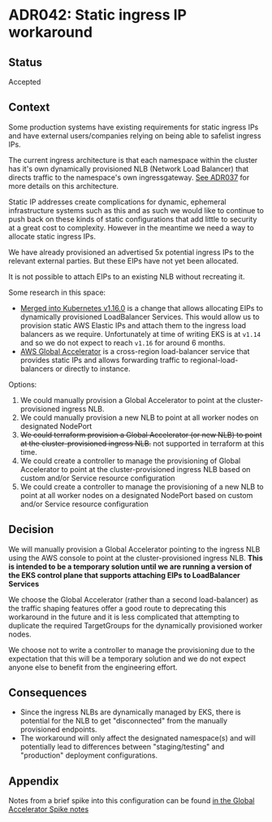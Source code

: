 # ADR042: Static ingress IP workaround

## Status

Accepted

## Context

Some production systems have existing requirements for static ingress IPs and
have external users/companies relying on being able to safelist ingress IPs.

The current ingress architecture is that each namespace within the cluster has
it's own dynamically provisioned NLB (Network Load Balancer) that directs traffic to
the namespace's own ingressgateway. [See
ADR037](./ADR037-per-namespace-gateways.md) for more details on this
architecture.

Static IP addresses create complications for dynamic, ephemeral infrastructure
systems such as this and as such we would like to continue to push back on
these kinds of static configurations that add little to security at a great
cost to complexity. However in the meantime we need a way to allocate static
ingress IPs.

We have already provisioned an advertised 5x potential ingress IPs to the
relevant external parties. But these EIPs have not yet been allocated.

It is not possible to attach EIPs to an existing NLB without recreating it.

Some research in this space:

* [Merged into Kubernetes v1.16.0](https://github.com/kubernetes/kubernetes/pull/69263/commits/7767535426b29fc14461083528b0d15493a3262e)
  is a change that allows allocating EIPs to dynamically provisioned LoadBalancer
  Services. This would allow us to provision static AWS Elastic IPs and attach
  them to the ingress load balancers as we require. Unfortunately at time of
  writing EKS is at `v1.14` and so we do not expect to reach `v1.16` for around 6 months.
* [AWS Global Accelerator](https://aws.amazon.com/global-accelerator/) is a
  cross-region load-balancer service that provides static IPs and allows
  forwarding traffic to regional-load-balancers or directly to instance.

Options:

1. We could manually provision a Global Accelerator to point at the
   cluster-provisioned ingress NLB.
1. We could manually provision a new NLB to point at all worker nodes on
   designated NodePort
1. ~~We could terraform provision a Global Accelerator (or new NLB) to point at the
   cluster-provisioned ingress NLB.~~ not supported in terraform at this time.
1. We could create a controller to manage the provisioning of Global
   Accelerator to point at the cluster-provisioned ingress NLB based on custom
   and/or Service resource configuration
1. We could create a controller to manage the provisioning of a new NLB to
   point at all worker nodes on a designated NodePort based on custom and/or Service
   resource configuration

## Decision

We will manually provision a Global Accelerator pointing to the ingress NLB
using the AWS console to point at the cluster-provisioned ingress NLB. **This
is intended to be a temporary solution until we are running a version of the
EKS control plane that supports attaching EIPs to LoadBalancer Services**

We choose the Global Accelerator (rather than a second load-balancer) as the
traffic shaping features offer a good route to deprecating this workaround in
the future and it is less complicated that attempting to duplicate the required
TargetGroups for the dynamically provisioned worker nodes.

We choose not to write a controller to manage the provisioning due to the
expectation that this will be a temporary solution and we do not expect anyone
else to benefit from the engineering effort.

## Consequences

* Since the ingress NLBs are dynamically managed by EKS, there is potential for
  the NLB to get "disconnected" from the manually provisioned endpoints.
* The workaround will only affect the designated namespace(s) and will
  potentially lead to differences between "staging/testing" and "production"
  deployment configurations.

## Appendix

Notes from a brief spike into this configuration can be found
[in the Global Accelerator Spike notes](../notes/global-accelerator-spike.md)
